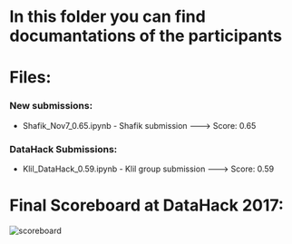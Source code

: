 # In this folder you can find documantations of the participants

# Files:

### New submissions:

* Shafik_Nov7_0.65.ipynb - Shafik submission ---> Score: 0.65

### DataHack Submissions:

* Klil_DataHack_0.59.ipynb - Klil group submission ---> Score: 0.59

# Final Scoreboard at DataHack 2017:
![scoreboard](https://github.com/RocketDataScientist/DataHack-2017/blob/master/documentation/ScoreBoard.jpg)

